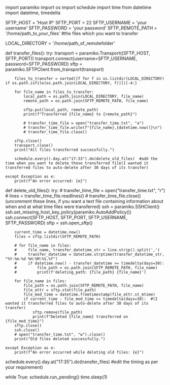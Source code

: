 import paramiko
import os
import schedule
import time
from datetime import datetime, timedelta

SFTP_HOST = 'Host IP'
SFTP_PORT = 22
SFTP_USERNAME = 'your username'
SFTP_PASSWORD = 'your password'
SFTP_REMOTE_PATH = '/home/path_to_your_files'  #the files which you want to transfer

LOCAL_DIRECTORY = '/home/path_of_remotefolder'

def transfer_files():
    try:
        transport = paramiko.Transport((SFTP_HOST, SFTP_PORT))
        transport.connect(username=SFTP_USERNAME, password=SFTP_PASSWORD)
        sftp = paramiko.SFTPClient.from_transport(transport)
        
        files_to_transfer = sorted([f for f in os.listdir(LOCAL_DIRECTORY) if os.path.isfile(os.path.join(LOCAL_DIRECTORY, f))])[-4:]
        
        for file_name in files_to_transfer:
            local_path = os.path.join(LOCAL_DIRECTORY, file_name)
            remote_path = os.path.join(SFTP_REMOTE_PATH, file_name)
            
            sftp.put(local_path, remote_path)
            print(f"Transferred {file_name} to {remote_path}")

            # transfer_time_file = open("transfer_time.txt", "a")
            # transfer_time_file.write(f"{file_name},{datetime.now()}\n")
            # transfer_time_file.close()

        sftp.close()
        transport.close()
        print("All files transferred successfully.")

        schedule.every().day.at("17:33").do(delete_old_files)  #add the time when you want to delete those transferred file(I wanted it transferred files to auto-delete after 30 days of its transfer)

    except Exception as e:
        print(f"An error occurred: {e}")

def delete_old_files():
    try:
        # transfer_time_file = open("transfer_time.txt", "r") 
        # lines = transfer_time_file.readlines()
        # transfer_time_file.close() (uncomment these lines, if you want a text file containing information about when and at what time files were transferred)
        ssh = paramiko.SSHClient()
        ssh.set_missing_host_key_policy(paramiko.AutoAddPolicy())
        ssh.connect(SFTP_HOST, SFTP_PORT, SFTP_USERNAME, SFTP_PASSWORD)
        sftp = ssh.open_sftp()
        
        current_time = datetime.now()
        files = sftp.listdir(SFTP_REMOTE_PATH)

        # for file_name in files:
        #     file_name, transfer_datetime_str = line.strip().split(',')
        #     transfer_datetime = datetime.strptime(transfer_datetime_str, "%Y-%m-%d %H:%M:%S.%f")
        #     if datetime.now() - transfer_datetime >= timedelta(days=30):
        #         file_path = os.path.join(SFTP_REMOTE_PATH, file_name)
        #         print(f'deleting_path: {file_path} {file_name}')
        
        for file_name in files:
            file_path = os.path.join(SFTP_REMOTE_PATH, file_name)
            file_attr = sftp.stat(file_path)
            file_mod_time = datetime.fromtimestamp(file_attr.st_mtime)
            if current_time - file_mod_time >= timedelta(days=30):  #(I wanted it transferred files to auto-delete after 30 days of its transfer)
                sftp.remove(file_path)
                print(f"Deleted {file_name} transferred on {file_mod_time}")
        sftp.close()
        ssh.close()
        # open("transfer_time.txt", "w").close()
        print("Old files deleted successfully.")

    except Exception as e:
        print(f"An error occurred while deleting old files: {e}")

schedule.every().day.at("17:35").do(transfer_files) #edit the timing as per your requirement)

while True:
    schedule.run_pending()
    time.sleep(1)
